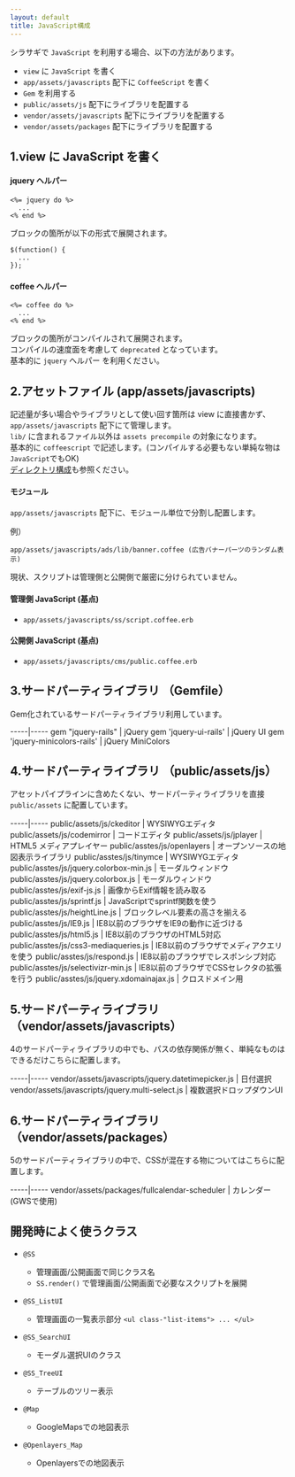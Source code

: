 ```yaml
---
layout: default
title: JavaScript構成
---
```


シラサギで `JavaScript` を利用する場合、以下の方法があります。

- `view` に `JavaScript` を書く
- `app/assets/javascripts` 配下に `CoffeeScript` を書く
- `Gem` を利用する
- `public/assets/js` 配下にライブラリを配置する
- `vendor/assets/javascripts` 配下にライブラリを配置する
- `vendor/assets/packages` 配下にライブラリを配置する

## 1.view に JavaScript を書く

#### jquery ヘルパー

~~~
<%= jquery do %>
  ...
<% end %>
~~~

ブロックの箇所が以下の形式で展開されます。

~~~
$(function() {
  ...
});
~~~

#### coffee ヘルパー

~~~
<%= coffee do %>
  ...
<% end %>
~~~

ブロックの箇所がコンパイルされて展開されます。<br />
コンパイルの速度面を考慮して `deprecated` となっています。<br />
基本的に `jquery` ヘルパー を利用ください。

## 2.アセットファイル (app/assets/javascripts)

記述量が多い場合やライブラリとして使い回す箇所は view に直接書かず、<br />
`app/assets/javascripts` 配下にて管理します。<br />
`lib/` に含まれるファイル以外は `assets precompile` の対象になります。<br />
基本的に `coffeescript` で記述します。(コンパイルする必要もない単純な物は`JavaScript`でもOK)<br />
[ディレクトリ構成](/devel/directories.html)も参照ください。

#### モジュール

`app/assets/javascripts` 配下に、モジュール単位で分割し配置します。

例）

~~~
app/assets/javascripts/ads/lib/banner.coffee (広告バナーパーツのランダム表示)
~~~

現状、スクリプトは管理側と公開側で厳密に分けられていません。

#### 管理側 JavaScript (基点)

- `app/assets/javascripts/ss/script.coffee.erb`

#### 公開側 JavaScript (基点)

- `app/assets/javascripts/cms/public.coffee.erb`

## 3.サードパーティライブラリ （Gemfile）
Gem化されているサードパーティライブラリ利用しています。

-----|-----
gem "jquery-rails" | jQuery
gem 'jquery-ui-rails' | jQuery UI
gem 'jquery-minicolors-rails' | jQuery MiniColors

## 4.サードパーティライブラリ （public/assets/js）

アセットパイプラインに含めたくない、サードパーティライブラリを直接 `public/assets` に配置しています。

-----|-----
public/assets/js/ckeditor | WYSIWYGエディタ
public/assets/js/codemirror | コードエディタ
public/assets/js/jplayer | HTML5 メディアプレイヤー
public/asstes/js/openlayers | オープンソースの地図表示ライブラリ
public/asstes/js/tinymce | WYSIWYGエディタ
public/asstes/js/jquery.colorbox-min.js | モーダルウィンドウ
public/asstes/js/jquery.colorbox.js | モーダルウィンドウ
public/asstes/js/exif-js.js | 画像からExif情報を読み取る
public/asstes/js/sprintf.js | JavaScriptでsprintf関数を使う
public/asstes/js/heightLine.js | ブロックレベル要素の高さを揃える
public/asstes/js/IE9.js | IE8以前のブラウザをIE9の動作に近づける
public/asstes/js/html5.js | IE8以前のブラウザのHTML5対応
public/asstes/js/css3-mediaqueries.js | IE8以前のブラウザでメディアクエリを使う
public/asstes/js/respond.js | IE8以前のブラウザでレスポンシブ対応
public/asstes/js/selectivizr-min.js | IE8以前のブラウザでCSSセレクタの拡張を行う
public/asstes/js/jquery.xdomainajax.js | クロスドメイン用

## 5.サードパーティライブラリ （vendor/assets/javascripts）

4のサードパーティライブラリの中でも、パスの依存関係が無く、単純なものはできるだけこちらに配置します。

-----|-----
vendor/assets/javascripts/jquery.datetimepicker.js | 日付選択
vendor/assets/javascripts/jquery.multi-select.js | 複数選択ドロップダウンUI

## 6.サードパーティライブラリ （vendor/assets/packages）

5のサードパーティライブラリの中で、CSSが混在する物についてはこちらに配置します。

-----|-----
vendor/assets/packages/fullcalendar-scheduler | カレンダー(GWSで使用)

## 開発時によく使うクラス

- `@SS`
  - 管理画面/公開画面で同じクラス名
  - `SS.render()` で管理画面/公開画面で必要なスクリプトを展開

- `@SS_ListUI`
  - 管理画面の一覧表示部分 `<ul class-"list-items"> ... </ul>`

- `@SS_SearchUI`
  - モーダル選択UIのクラス

- `@SS_TreeUI`
  - テーブルのツリー表示

- `@Map`
  - GoogleMapsでの地図表示

- `@Openlayers_Map`
  - Openlayersでの地図表示
